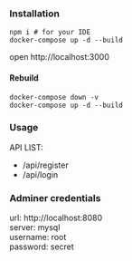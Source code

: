 ### Installation
```
npm i # for your IDE
docker-compose up -d --build
```
open http://localhost:3000

#### Rebuild
```
docker-compose down -v
docker-compose up -d --build
```

### Usage
API LIST:  
- /api/register
- /api/login

### Adminer credentials
url: http://localhost:8080  
server: mysql  
username: root  
password: secret  
